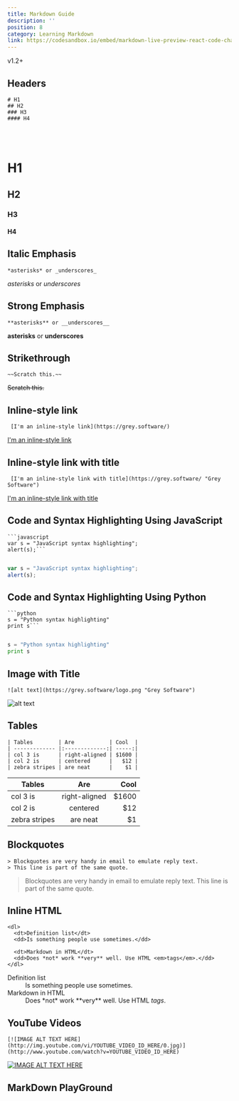 ```yaml
---
title: Markdown Guide
description: ''
position: 8
category: Learning Markdown
link: https://codesandbox.io/embed/markdown-live-preview-react-code-challenge-forked-85j0o?fontsize=14&hidenavigation=1&theme=light&view=preview
---
```

<badge>v1.2+</badge>
## Headers

<code-group>
<code-block label="Markdown" active>

```
# H1
## H2
### H3
#### H4

  ```
  </code-block>
<code-block label="Output">
<br></br>

# H1
## H2
### H3
#### H4

 </code-block>
</code-group>

## Italic Emphasis

<code-group>
<code-block label="Markdown" active>


  ```
  *asterisks* or _underscores_
  ```
 </code-block>

 <code-block label="Output">

 *asterisks* or _underscores_

 </code-block>
</code-group>

## Strong Emphasis

<code-group>
<code-block label="Markdown" active>

  
  ```
  **asterisks** or __underscores__
  ```
 </code-block>

 <code-block label="Output">

  **asterisks** or __underscores__

 </code-block>
</code-group>

## Strikethrough

<code-group>
<code-block label="Markdown" active>

  
   ```
  ~~Scratch this.~~
  ```
 </code-block>

 <code-block label="Output">

  
 ~~Scratch this.~~

 </code-block>
</code-group>


## Inline-style link

<code-group>
<code-block label="Markdown" active>

 ```
  [I'm an inline-style link](https://grey.software/)
  ```
 </code-block>

 <code-block label="Output">

 [I'm an inline-style link](https://grey.software/)

 </code-block>
</code-group>

## Inline-style link with title

<code-group>

<code-block label="Markdown" active>

 ```
  [I'm an inline-style link with title](https://grey.software/ "Grey Software")
  ```
 </code-block>

 <code-block label="Output">

 [I'm an inline-style link with title](https://grey.software/ "Grey Software")

 </code-block>

</code-group>

## Code and Syntax Highlighting Using JavaScript

<code-group>
<code-block label="Markdown" active>

```
```javascript
var s = "JavaScript syntax highlighting";
alert(s);```
    
```
 </code-block>

 <code-block label="Output">

 ```javascript
var s = "JavaScript syntax highlighting";
alert(s);
```

 </code-block>
</code-group>


## Code and Syntax Highlighting Using Python

<code-group>
<code-block label="Markdown" active>

```
```python
s = "Python syntax highlighting"
print s```
    
```
 </code-block>

 <code-block label="Output">

```python
s = "Python syntax highlighting"
print s
```

 </code-block>
</code-group>

## Image with Title

<code-group>
<code-block label="Markdown" active>

```
![alt text](https://grey.software/logo.png "Grey Software")

```

 </code-block>

 <code-block label="Output">

![alt text](https://grey.software/logo.png "Grey Software")

 </code-block>
</code-group>


## Tables
<code-group>
<code-block label="Markdown" active>

```
| Tables        | Are           | Cool  |
| ------------- |:-------------:| -----:|
| col 3 is      | right-aligned | $1600 |
| col 2 is      | centered      |   $12 |
| zebra stripes | are neat      |    $1 |

```

 </code-block>

 <code-block label="Output">

| Tables        | Are           | Cool  |
| ------------- |:-------------:| -----:|
| col 3 is      | right-aligned | $1600 |
| col 2 is      | centered      |   $12 |
| zebra stripes | are neat      |    $1 |

 </code-block>
</code-group>

## Blockquotes


<code-group>
<code-block label="Markdown" active>

```
> Blockquotes are very handy in email to emulate reply text.
> This line is part of the same quote.
```

 </code-block>

 <code-block label="Output">

> Blockquotes are very handy in email to emulate reply text.
> This line is part of the same quote.

 </code-block>
</code-group>

## Inline HTML

<code-group>
<code-block label="Markdown" active>

```
<dl>
  <dt>Definition list</dt>
  <dd>Is something people use sometimes.</dd>

  <dt>Markdown in HTML</dt>
  <dd>Does *not* work **very** well. Use HTML <em>tags</em>.</dd>
</dl>
```


 </code-block>

 <code-block label="Output">

<dl>
  <dt>Definition list</dt>
  <dd>Is something people use sometimes.</dd>

  <dt>Markdown in HTML</dt>
  <dd>Does *not* work **very** well. Use HTML <em>tags</em>.</dd>
</dl>

 </code-block>
</code-group>

## YouTube Videos

<code-group>
<code-block label="Markdown" active>

```
[![IMAGE ALT TEXT HERE](http://img.youtube.com/vi/YOUTUBE_VIDEO_ID_HERE/0.jpg)](http://www.youtube.com/watch?v=YOUTUBE_VIDEO_ID_HERE)

```


 </code-block>

 <code-block label="Output">

[![IMAGE ALT TEXT HERE](http://img.youtube.com/vi/YOUTUBE_VIDEO_ID_HERE/0.jpg)](http://www.youtube.com/watch?v=YOUTUBE_VIDEO_ID_HERE)

 </code-block>
</code-group>

## MarkDown PlayGround
<code-sandbox :src="link"></code-sandbox>